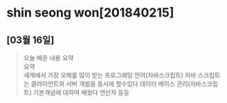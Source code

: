# shin seong won[201840215]
## [03월 16일]
> 오늘 배운 내용 요약 <br />
> 요약 <br />
> 세계에서 가장 오해를 많이 받는 프로그래밍 언어(자바스크립트)
>자바 스크립트는 클라이언트와 서버 개발을 동시에 할수있다
데이터 베이스 관리(자바스크립트) 기본개념에 대하여 배웠다 연산자 등등


